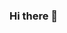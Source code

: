 ### Hi there 👋

<!--
**thchan0/thchan0** is a ✨ _special_ ✨ repository because its `README.md` (this file) appears on your GitHub profile.

Here are some ideas to get you started:

- 🔭 I’m currently working on assignments and projects
- 🌱 I’m currently learning spanish
- 👯 I’m looking to collaborate on projects
- 🤔 I’m looking for help with my cooking
- 💬 Ask me about my family
- 📫 How to reach me: 1155143337@link.cuhk.edu.hk
- 😄 Pronouns: Ryan
- ⚡ Fun fact: I have tried playing more than 10 type of sports!
- Favourite hobby: Doing sports!
-->
